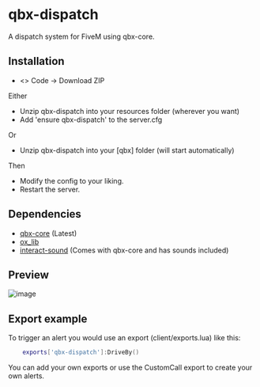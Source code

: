 # qbx-dispatch

A dispatch system for FiveM using qbx-core.

## Installation
* <> Code -> Download ZIP

Either
* Unzip qbx-dispatch into your resources folder (wherever you want)
* Add 'ensure qbx-dispatch' to the server.cfg

Or

* Unzip qbx-dispatch into your [qbx] folder (will start automatically)

Then

* Modify the config to your liking.
* Restart the server.

## Dependencies

- [qbx-core](https://github.com/qbox-project/qbx-core) (Latest)
- [ox_lib](https://github.com/overextended/ox_lib)
- [interact-sound](https://github.com/Qbox-project/interact-sound) (Comes with qbx-core and has sounds included)

## Preview
![image](https://user-images.githubusercontent.com/97451137/235332585-22ba4f8f-bf4a-48dd-a4b6-df3dd5324c1b.png)

## Export example

To trigger an alert you would use an export (client/exports.lua) like this:
```lua
    exports['qbx-dispatch']:DriveBy()
```

You can add your own exports or use the CustomCall export to create your own alerts.